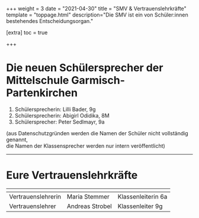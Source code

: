+++
weight = 3
date = "2021-04-30"
title = "SMV & Vertrauenslehrkräfte"
template = "toppage.html"
description="Die SMV ist ein von Schüler:innen bestehendes Entscheidungsorgan."

[extra]
toc = true

+++

# Die neuen Schülersprecher der Mittelschule Garmisch-Partenkirchen

  1. Schülersprecherin: Lilli Bader, 9g
  2. Schülersprecherin: Abigirl Odidika, 8M
  3. Schülersprecher: Peter Sedlmayr, 9a


(aus Datenschutzgründen werden die Namen der Schüler nicht vollständig genannt,  
die Namen der Klassensprecher werden nur intern veröffentlicht)

* * *

# Eure Vertrauenslehrkräfte

|  <!-- --> |  <!-- --> | <!-- -->  |   
|---|---|---|
| Vertrauenslehrerin | Maria Stemmer |  Klassenleiterin 6a |   
|  Vertrauenslehrer | Andreas Strobel  |  Klassenleiter 9g |   

